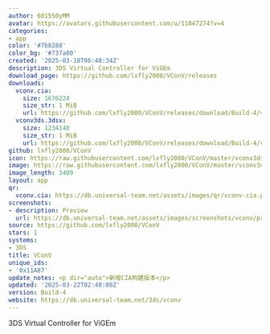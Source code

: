 ```yaml
---
author: 601550yMM
avatar: https://avatars.githubusercontent.com/u/11847274?v=4
categories:
- app
color: '#7b8288'
color_bg: '#737a80'
created: '2025-03-18T06:48:34Z'
description: 3DS Virtual Controller for ViGEm
download_page: https://github.com/lxfly2000/VConV/releases
downloads:
  vconv.cia:
    size: 1676224
    size_str: 1 MiB
    url: https://github.com/lxfly2000/VConV/releases/download/Build-4/vconv.cia
  vconv3ds.3dsx:
    size: 1234140
    size_str: 1 MiB
    url: https://github.com/lxfly2000/VConV/releases/download/Build-4/vconv3ds.3dsx
github: lxfly2000/VConV
icon: https://raw.githubusercontent.com/lxfly2000/VConV/master/vconv3ds/icon.png
image: https://raw.githubusercontent.com/lxfly2000/VConV/master/vconv3ds/buildcia/banner.png
image_length: 3409
layout: app
qr:
  vconv.cia: https://db.universal-team.net/assets/images/qr/vconv-cia.png
screenshots:
- description: Preview
  url: https://db.universal-team.net/assets/images/screenshots/vconv/preview.png
source: https://github.com/lxfly2000/VConV
stars: 1
systems:
- 3DS
title: VConV
unique_ids:
- '0x11A87'
update_notes: <p dir="auto">新增CIA构建版本</p>
updated: '2025-03-22T02:48:00Z'
version: Build-4
website: https://db.universal-team.net/3ds/vconv
---
```

3DS Virtual Controller for ViGEm